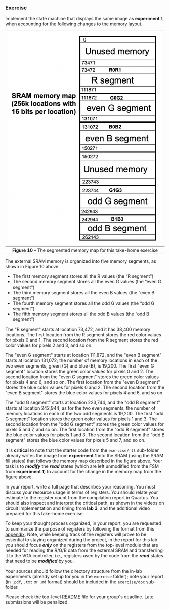 ### Exercise

Implement the state machine that displays the same image as __experiment 1__, when accounting for the following changes to the memory layout.

| ![](memory-map-hw.png) |
|:--:|
|**Figure 10** – The segmented memory map for this take-home exercise |
<a name="memory-map-hw"></a>

The external SRAM memory is organized into five memory segments, as shown in Figure 10 above. 

* The first memory segment stores all the R values (the “R segment”)
* The second memory segment stores all the even G values (the “even G segment”)
* The third memory segment stores all the even B values (the “even B segment”)
* The fourth memory segment stores all the odd G values (the “odd G segment”)
* The fifth memory segment stores all the odd B values (the “odd B segment”)

The "R segment" starts at location 73,472, and it has 38,400 memory locations. The first location from the R segment stores the red color values for pixels 0 and 1. The second location from the R segment stores the red color values for pixels 2 and 3, and so on. 

The "even G segment" starts at location 111,872, and the "even B segment" starts at location 131,072; the number of memory locations in each of the two even segments, green (G) and blue (B), is 19,200. The first "even G segment" location stores the green color values for pixels 0 and 2. The second location from the "even G segment" stores the green color values for pixels 4 and 6, and so on. The first location from the "even B segment" stores the blue color values for pixels 0 and 2. The second location from the "even B segment" stores the blue color values for pixels 4 and 6, and so on. 

The "odd G segment" starts at location 223,744, and the "odd B segment" starts at location 242,944; as for the two even segments, the number of memory locations in each of the two odd segments is 19,200. The first "odd G segment" location stores the green color values for pixels 1 and 3. The second location from the "odd G segment" stores the green color values for pixels 5 and 7, and so on. The first location from the "odd B segment" stores the blue color values for pixels 1 and 3. The second location from the "odd B segment" stores the blue color values for pixels 5 and 7, and so on. 

It is **critical** to note that the starter code from the `exercise/rtl` sub-folder already writes the image from __experiment 1__ into the SRAM (using the SRAM fill states) that follows the memory map described in the figure above.  Your task is to **_modify_** the **_read_** states (which are left unmodified from the FSM from __experiment 1__) to account for the change in the memory map from the figure above.

In your report, write a full page that describes your reasoning. You must discuss your resource usage in terms of registers. You should relate your estimate to the register count from the compilation report in Quartus. You should also inspect and interpret the critical path, as shown in the videos on circuit implementation and timing from **lab 3**, and the additional video prepared for this take-home exercise. 

To keep your thought process organized, in your report, you are requested to summarize the purpose of registers by following the format from this [appendix](./appendix-register-description-example.md). Note, while keeping track of the registers will prove to be essential to staying organized during the project, in the report for this lab you should focus **_only_** on the registers from the top-level module that are needed for reading the R/G/B data from the external SRAM and transferring it to the VGA controller, i.e., registers used by the code from the **_read_** states that need to be **_modified_** by you.

Your sources should follow the directory structure from the in-lab experiments (already set up for you in the `exercise` folder); note your report (in `.pdf`, `.txt` or `.md` format) should be included in the `exercise/doc` sub-folder.

Please check the top-level [README](../../README.md) file for your group's deadline. Late submissions will be penalized.
